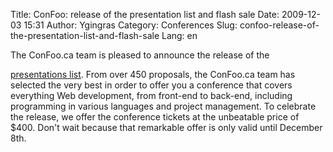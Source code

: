 Title: ConFoo: release of the presentation list and flash sale
Date: 2009-12-03 15:31
Author: Ygingras
Category: Conferences
Slug: confoo-release-of-the-presentation-list-and-flash-sale
Lang: en

<!--:en-->The ConFoo.ca team is pleased to announce the release of the
[presentations list][]. From over 450 proposals, the ConFoo.ca team has
selected the very best in order to offer you a conference that covers
everything Web development, from front-end to back-end, including
programming in various languages and project management. To celebrate
the release, we offer the conference tickets at the unbeatable price of
$400. Don't wait because that remarkable offer is only valid until
December 8th.

  [presentations list]: http://confoo.ca/en/session
